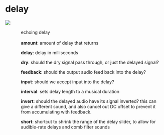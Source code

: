
<a name=delay></a><br>
# <b>delay</b>
<img src="https://www.bespokesynth.com/docs/screenshots/delay.png"><br>
<div style="display:inline-block;margin-left:50px;">
echoing delay<br/><br/>
<b>amount</b>: amount of delay that returns<br>

<b>delay</b>: delay in milliseconds<br>

<b>dry</b>: should the dry signal pass through, or just the delayed signal?<br>

<b>feedback</b>: should the output audio feed back into the delay?<br>

<b>input</b>: should we accept input into the delay?<br>

<b>interval</b>: sets delay length to a musical duration<br>

<b>invert</b>: should the delayed audio have its signal inverted? this can give a different sound, and also cancel out DC offset to prevent it from accumulating with feedback.<br>

<b>short</b>: shortcut to shrink the range of the delay slider, to allow for audible-rate delays and comb filter sounds<br>
